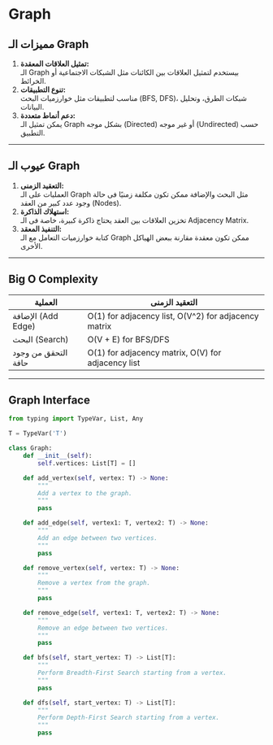 # Graph

## مميزات الـ Graph

1. **تمثيل العلاقات المعقدة:**  
   الـ Graph بيستخدم لتمثيل العلاقات بين الكائنات مثل الشبكات الاجتماعية أو الخرائط.
2. **تنوع التطبيقات:**  
   مناسب لتطبيقات مثل خوارزميات البحث (BFS, DFS)، شبكات الطرق، وتحليل البيانات.
3. **دعم أنماط متعددة:**  
   يمكن تمثيل الـ Graph بشكل موجه (Directed) أو غير موجه (Undirected) حسب التطبيق.

---

## عيوب الـ Graph

1. **التعقيد الزمنى:**  
   العمليات على الـ Graph مثل البحث والإضافة ممكن تكون مكلفة زمنيًا فى حالة وجود عدد كبير من العقد (Nodes).
2. **استهلاك الذاكرة:**  
   تخزين العلاقات بين العقد يحتاج ذاكرة كبيرة، خاصة فى الـ Adjacency Matrix.
3. **التنفيذ المعقد:**  
   كتابة خوارزميات التعامل مع الـ Graph ممكن تكون معقدة مقارنة ببعض الهياكل الأخرى.

---

## Big O Complexity

| العملية             | التعقيد الزمنى |
| ------------------- | -------------- |
| الإضافة (Add Edge)  | O(1) for adjacency list, O(V^2) for adjacency matrix |
| البحث (Search)      | O(V + E) for BFS/DFS |
| التحقق من وجود حافة | O(1) for adjacency matrix, O(V) for adjacency list |

---

## Graph Interface

```python
from typing import TypeVar, List, Any

T = TypeVar('T')

class Graph:
    def __init__(self):
        self.vertices: List[T] = []

    def add_vertex(self, vertex: T) -> None:
        """
        Add a vertex to the graph.
        """
        pass

    def add_edge(self, vertex1: T, vertex2: T) -> None:
        """
        Add an edge between two vertices.
        """
        pass

    def remove_vertex(self, vertex: T) -> None:
        """
        Remove a vertex from the graph.
        """
        pass

    def remove_edge(self, vertex1: T, vertex2: T) -> None:
        """
        Remove an edge between two vertices.
        """
        pass

    def bfs(self, start_vertex: T) -> List[T]:
        """
        Perform Breadth-First Search starting from a vertex.
        """
        pass

    def dfs(self, start_vertex: T) -> List[T]:
        """
        Perform Depth-First Search starting from a vertex.
        """
        pass
